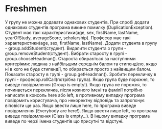 # Freshmen
У групу не можна додавати однакових студентів. При спробі додати однакових студентів програма викине помилку (DuplicationException).
Студент має такі характеристики(age, sex, firstName, lastName, yearOfStudy, averageScore, scholarship).
Професор має такі характеристики(age, sex, firstName, lastName).
Додати студента в групу - group.addStudent(студент).
Видалити студента з групи - group.removeStudent(студент).
Вибрати старосту в групі - group.chooseHeadman(). Староста обирається за наступними критеріями: людина з найбільшим середнім балом та стипендією, якщо ні
в кого не буде стипендії, то обирається просто з найвищим балом.
Показати старосту в групі - group.getHeadman().
Зробити перекличку в групі - професор.rollCall(потрібна група). Якщо група буде порожня, то виведе повідомлення (Group is empty!). Якщо група
не порожня, то починається перекличка, після кожного імені та фамілії потрібно написати в консоль here або left, в противному випадку програма
повідомить користувача, про некоректну відповідь та запропонує віповісти ще раз. Якщо ввести лише here, то програма виведе повідомлення (Everybody are here!).
Якщо ввести лише left, то програма виведе повідомлення (Class is empty...). В іншому випадку програма виведе по черзі імена студентів що присутні та відстуні.
